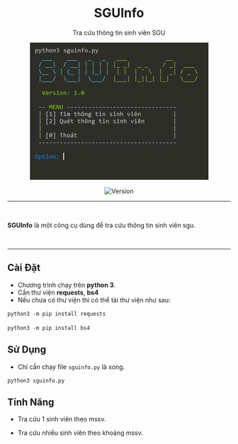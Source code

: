 <div align="center">

# SGUInfo

Tra cứu thông tin sinh viên SGU

<img src="/Screenshot/Banner.png">

![Version](https://img.shields.io/badge/Version-1.0-00ffff.svg)

</div>

---

<br>

**SGUInfo** là một công cụ dùng để tra cứu thông tin sinh viên sgu.

<br>

---

## Cài Đặt

* Chương trình chạy trên **python 3**.
* Cần thư viện **requests**, **bs4**
* Nếu chưa có thư viện thì có thể tải thư viện như sau:
```
python3 -m pip install requests

python3 -m pip install bs4
```

## Sử Dụng 

* Chỉ cần chạy file `sguinfo.py` là xong.
```
python3 sguinfo.py
```

## Tính Năng

* Tra cứu 1 sinh viên theo mssv.

* Tra cứu nhiều sinh viên theo khoảng mssv.
